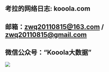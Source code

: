 ## 考拉的网络日志: kooola.com
## 邮箱：zwq20110815@163.com / zwq20110815@gmail.com
## 微信公众号：“Kooola大数据”
![][1]

[1]: https://www.kooola.com/upload/2018/10/ofjvdo746uj67pmdue0iho59c5.png

